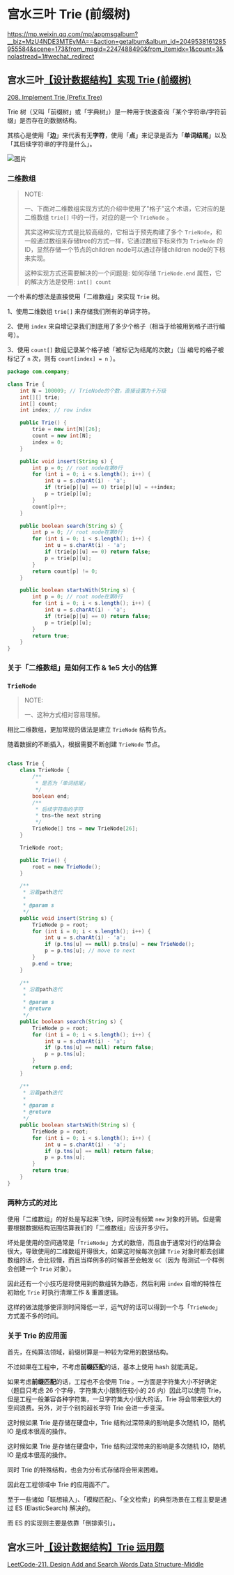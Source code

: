 # 宫水三叶 Trie (前缀树)

https://mp.weixin.qq.com/mp/appmsgalbum?__biz=MzU4NDE3MTEyMA==&action=getalbum&album_id=2049538161285955584&scene=173&from_msgid=2247488490&from_itemidx=1&count=3&nolastread=1#wechat_redirect



## 宫水三叶[【设计数据结构】实现 Trie (前缀树)](https://mp.weixin.qq.com/s/DBTQyNYsEgmN0Vb5fbolUg)



[208. Implement Trie (Prefix Tree)](https://leetcode.cn/problems/implement-trie-prefix-tree/)



Trie 树（又叫「前缀树」或「字典树」）是一种用于快速查询「某个字符串/字符前缀」是否存在的数据结构。

其核心是使用「**边**」来代表有无**字符**，使用「**点**」来记录是否为「**单词结尾**」以及「其后续字符串的字符是什么」。

![图片](https://mmbiz.qpic.cn/mmbiz_png/7oynMNMKBahQMfsIVO5UFDjswwo34pmRB2CzOMc7IU4W3fadBzHiaoEic2ciapBUweTATibcylwibibHJiamy3CiaJXTIA/640?wx_fmt=png&wxfrom=5&wx_lazy=1&wx_co=1)



### 二维数组

> NOTE:
>
> 一、下面对二维数组实现方式的介绍中使用了"格子"这个术语，它对应的是 二维数组 `trie[]` 中的一行，对应的是一个 `TrieNode` 。
>
> 其实这种实现方式是比较高级的，它相当于预先构建了多个 `TrieNode`，和一般通过数组来存储tree的方式一样，它通过数组下标来作为 `TrieNode` 的ID，显然存储一个节点的children node可以通过存储children node的下标来实现。
>
> 这种实现方式还需要解决的一个问题是: 如何存储  `TrieNode.end` 属性，它的解决方法是使用: `int[] count` 

一个朴素的想法是直接使用「二维数组」来实现 `Trie` 树。

1、使用二维数组 `trie[]` 来存储我们所有的单词字符。

2、使用 `index` 来自增记录我们到底用了多少个格子（相当于给被用到格子进行编号）。

3、使用 `count[]` 数组记录某个格子被「被标记为结尾的次数」（当 编号的格子被标记了 `n` 次，则有 `count[index] = n` ）。



```java
package com.company;

class Trie {
    int N = 100009; // TrieNode的个数，直接设置为十万级
    int[][] trie;
    int[] count;
    int index; // row index

    public Trie() {
        trie = new int[N][26];
        count = new int[N];
        index = 0;
    }

    public void insert(String s) {
        int p = 0; // root node在第0行
        for (int i = 0; i < s.length(); i++) {
            int u = s.charAt(i) - 'a';
            if (trie[p][u] == 0) trie[p][u] = ++index;
            p = trie[p][u];
        }
        count[p]++;
    }

    public boolean search(String s) {
        int p = 0; // root node在第0行
        for (int i = 0; i < s.length(); i++) {
            int u = s.charAt(i) - 'a';
            if (trie[p][u] == 0) return false;
            p = trie[p][u];
        }
        return count[p] != 0;
    }

    public boolean startsWith(String s) {
        int p = 0; // root node在第0行
        for (int i = 0; i < s.length(); i++) {
            int u = s.charAt(i) - 'a';
            if (trie[p][u] == 0) return false;
            p = trie[p][u];
        }
        return true;
    }
}

```



###  关于「二维数组」是如何工作 & 1e5 大小的估算





### `TrieNode`

> NOTE:
>
> 一、这种方式相对容易理解。

相比二维数组，更加常规的做法是建立 `TrieNode` 结构节点。

随着数据的不断插入，根据需要不断创建 `TrieNode` 节点。



```Java

class Trie {
    class TrieNode {
        /**
         * 是否为「单词结尾」
         */
        boolean end;
        /**
         * 后续字符串的字符
         * tns=the next string
         */
        TrieNode[] tns = new TrieNode[26];
    }

    TrieNode root;

    public Trie() {
        root = new TrieNode();
    }

    /**
     * 沿着path迭代
     *
     * @param s
     */
    public void insert(String s) {
        TrieNode p = root;
        for (int i = 0; i < s.length(); i++) {
            int u = s.charAt(i) - 'a';
            if (p.tns[u] == null) p.tns[u] = new TrieNode();
            p = p.tns[u]; // move to next
        }
        p.end = true;
    }

    /**
     * 沿着path迭代
     *
     * @param s
     * @return
     */
    public boolean search(String s) {
        TrieNode p = root;
        for (int i = 0; i < s.length(); i++) {
            int u = s.charAt(i) - 'a';
            if (p.tns[u] == null) return false;
            p = p.tns[u];
        }
        return p.end;
    }

    /**
     * 沿着path迭代
     *
     * @param s
     * @return
     */
    public boolean startsWith(String s) {
        TrieNode p = root;
        for (int i = 0; i < s.length(); i++) {
            int u = s.charAt(i) - 'a';
            if (p.tns[u] == null) return false;
            p = p.tns[u];
        }
        return true;
    }
}
```

### 两种方式的对比

使用「二维数组」的好处是写起来飞快，同时没有频繁 `new` 对象的开销。但是需要根据数据结构范围估算我们的「二维数组」应该开多少行。

坏处是使用的空间通常是「`TrieNode`」方式的数倍，而且由于通常对行的估算会很大，导致使用的二维数组开得很大，如果这时候每次创建 `Trie` 对象时都去创建数组的话，会比较慢，而且当样例多的时候甚至会触发 `GC`（因为 每测试一个样例会创建一个 `Trie` 对象）。

因此还有一个小技巧是将使用到的数组转为静态，然后利用 `index` 自增的特性在初始化 `Trie` 时执行清理工作 & 重置逻辑。

这样的做法能够使评测时间降低一半，运气好的话可以得到一个与「`TrieNode`」方式差不多的时间。





### 关于 Trie 的应用面

首先，在纯算法领域，前缀树算是一种较为常用的数据结构。

不过如果在工程中，不考虑**前缀匹配**的话，基本上使用 hash 就能满足。

如果考虑**前缀匹配**的话，工程也不会使用 Trie 。一方面是字符集大小不好确定（题目只考虑 26 个字母，字符集大小限制在较小的 26 内）因此可以使用 Trie，但是工程一般兼容各种字符集，一旦字符集大小很大的话，Trie 将会带来很大的空间浪费。另外，对于个别的超长字符 Trie 会进一步变深。

这时候如果 Trie 是存储在硬盘中，Trie 结构过深带来的影响是多次随机 IO，随机 IO 是成本很高的操作。

这时候如果 Trie 是存储在硬盘中，Trie 结构过深带来的影响是多次随机 IO，随机 IO 是成本很高的操作。

同时 Trie 的特殊结构，也会为分布式存储将会带来困难。

因此在工程领域中 Trie 的应用面不广。

至于一些诸如「联想输入」、「模糊匹配」、「全文检索」的典型场景在工程主要是通过 ES (ElasticSearch) 解决的。

而 ES 的实现则主要是依靠「倒排索引」。



## 宫水三叶[【设计数据结构】Trie 运用题](https://mp.weixin.qq.com/s/TPVBlNBLlUpQKXK_XkR-3Q)

[LeetCode-211. Design Add and Search Words Data Structure-Middle](https://leetcode.cn/problems/design-add-and-search-words-data-structure/)

